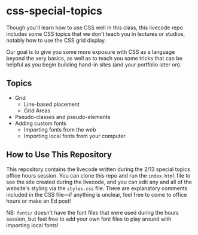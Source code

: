 # css-special-topics
Though you'll learn how to use CSS well in this class, this livecode repo includes some CSS topics that we don't teach you in lectures or studios, notably how to use the CSS grid display.

Our goal is to give you some more exposure with CSS as a language beyond the very basics, as well as to teach you some tricks that can be helpful as you begin building hand-in sites (and your portfolio later on).

## Topics
- Grid
  - Line-based placement
  - Grid Areas
- Pseudo-classes and pseudo-elements
- Adding custom fonts
  - Importing fonts from the web
  - Importing local fonts from your computer

## How to Use This Repository
This repository contains the livecode written during the 2/13 special topics office hours session. You can clone this repo and run the `index.html` file to see the site created during the livecode, and you can edit any and all of the website's styling via the `styles.css` file. There are explanatory comments included in the CSS file—if anything is unclear, feel free to come to office hours or make an Ed post!

NB: `fonts/` doesn't have the font files that were used during the hours session, but feel free to add your own font files to play around with importing local fonts!
